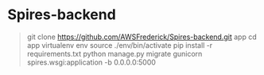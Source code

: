 # Spires-backend

> git clone https://github.com/AWSFrederick/Spires-backend.git app
> cd app
> virtualenv env
> source ./env/bin/activate
> pip install -r requirements.txt
> python manage.py migrate
> gunicorn spires.wsgi:application -b 0.0.0.0:5000
